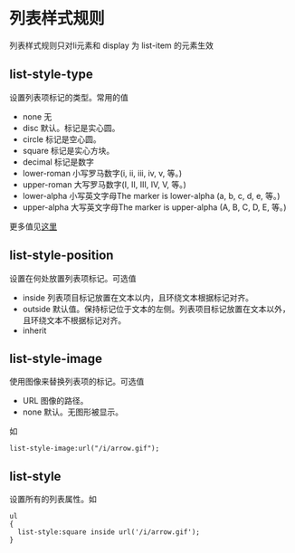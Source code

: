 # 列表样式规则
列表样式规则只对li元素和 display 为 list-item 的元素生效

## list-style-type
设置列表项标记的类型。常用的值
* none 无
* disc	默认。标记是实心圆。
* circle	标记是空心圆。
* square	标记是实心方块。
* decimal	标记是数字
* lower-roman	小写罗马数字(i, ii, iii, iv, v, 等。)
* upper-roman	大写罗马数字(I, II, III, IV, V, 等。)
* lower-alpha	小写英文字母The marker is lower-alpha (a, b, c, d, e, 等。)
* upper-alpha	大写英文字母The marker is upper-alpha (A, B, C, D, E, 等。)

更多值见[这里](http://www.w3school.com.cn/cssref/pr_list-style-position.asp)

## list-style-position
设置在何处放置列表项标记。可选值
* inside	列表项目标记放置在文本以内，且环绕文本根据标记对齐。
* outside	默认值。保持标记位于文本的左侧。列表项目标记放置在文本以外，且环绕文本不根据标记对齐。
* inherit

## list-style-image
使用图像来替换列表项的标记。可选值
* URL	图像的路径。
* none	默认。无图形被显示。

如
```
list-style-image:url("/i/arrow.gif");

```

## list-style
设置所有的列表属性。如
```
ul
{
  list-style:square inside url('/i/arrow.gif');
}
```